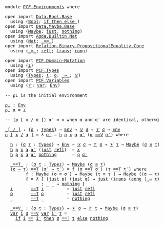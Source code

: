 <pre class="Agda">
<a id="14" class="Keyword">module</a> <a id="21" href="PCF.Environments.html" class="Module">PCF.Environments</a> <a id="38" class="Keyword">where</a>

<a id="45" class="Keyword">open</a> <a id="50" class="Keyword">import</a> <a id="57" href="Data.Bool.Base.html" class="Module">Data.Bool.Base</a> 
  <a id="75" class="Keyword">using</a> <a id="81" class="Symbol">(</a><a id="82" href="Agda.Builtin.Bool.html#173" class="Datatype">Bool</a><a id="86" class="Symbol">;</a> <a id="88" href="Data.Bool.Base.html#1505" class="Function Operator">if_then_else_</a><a id="101" class="Symbol">)</a>
<a id="103" class="Keyword">open</a> <a id="108" class="Keyword">import</a> <a id="115" href="Data.Maybe.Base.html" class="Module">Data.Maybe.Base</a>
  <a id="133" class="Keyword">using</a> <a id="139" class="Symbol">(</a><a id="140" href="Agda.Builtin.Maybe.html#135" class="Datatype">Maybe</a><a id="145" class="Symbol">;</a> <a id="147" href="Agda.Builtin.Maybe.html#173" class="InductiveConstructor">just</a><a id="151" class="Symbol">;</a> <a id="153" href="Agda.Builtin.Maybe.html#194" class="InductiveConstructor">nothing</a><a id="160" class="Symbol">)</a>
<a id="162" class="Keyword">open</a> <a id="167" class="Keyword">import</a> <a id="174" href="Agda.Builtin.Nat.html" class="Module">Agda.Builtin.Nat</a>
  <a id="193" class="Keyword">using</a> <a id="199" class="Symbol">(</a><a id="200" href="Agda.Builtin.Nat.html#203" class="Datatype">Nat</a><a id="203" class="Symbol">;</a> <a id="205" href="Agda.Builtin.Nat.html#631" class="Primitive Operator">_==_</a><a id="209" class="Symbol">)</a>
<a id="211" class="Keyword">open</a> <a id="216" class="Keyword">import</a> <a id="223" href="Relation.Binary.PropositionalEquality.Core.html" class="Module">Relation.Binary.PropositionalEquality.Core</a>
  <a id="268" class="Keyword">using</a> <a id="274" class="Symbol">(</a><a id="275" href="Agda.Builtin.Equality.html#150" class="Datatype Operator">_≡_</a><a id="278" class="Symbol">;</a> <a id="280" href="Agda.Builtin.Equality.html#207" class="InductiveConstructor">refl</a><a id="284" class="Symbol">;</a> <a id="286" href="Relation.Binary.PropositionalEquality.Core.html#1938" class="Function">trans</a><a id="291" class="Symbol">;</a> <a id="293" href="Relation.Binary.PropositionalEquality.Core.html#1339" class="Function">cong</a><a id="297" class="Symbol">)</a>

<a id="300" class="Keyword">open</a> <a id="305" class="Keyword">import</a> <a id="312" href="PCF.Domain-Notation.html" class="Module">PCF.Domain-Notation</a>
  <a id="334" class="Keyword">using</a> <a id="340" class="Symbol">(</a><a id="341" href="PCF.Domain-Notation.html#216" class="Postulate">⊥</a><a id="342" class="Symbol">)</a>
<a id="344" class="Keyword">open</a> <a id="349" class="Keyword">import</a> <a id="356" href="PCF.Types.html" class="Module">PCF.Types</a>
  <a id="368" class="Keyword">using</a> <a id="374" class="Symbol">(</a><a id="375" href="PCF.Types.html#188" class="Datatype">Types</a><a id="380" class="Symbol">;</a> <a id="382" href="PCF.Types.html#208" class="InductiveConstructor">ι</a><a id="383" class="Symbol">;</a> <a id="385" href="PCF.Types.html#259" class="InductiveConstructor">o</a><a id="386" class="Symbol">;</a> <a id="388" href="PCF.Types.html#314" class="InductiveConstructor Operator">_⇒_</a><a id="391" class="Symbol">;</a> <a id="393" href="PCF.Types.html#410" class="Function">𝒟</a><a id="394" class="Symbol">)</a>
<a id="396" class="Keyword">open</a> <a id="401" class="Keyword">import</a> <a id="408" href="PCF.Variables.html" class="Module">PCF.Variables</a>
  <a id="424" class="Keyword">using</a> <a id="430" class="Symbol">(</a><a id="431" href="PCF.Variables.html#147" class="Datatype">𝒱</a><a id="432" class="Symbol">;</a> <a id="434" href="PCF.Variables.html#171" class="InductiveConstructor">var</a><a id="437" class="Symbol">;</a> <a id="439" href="PCF.Variables.html#237" class="Function">Env</a><a id="442" class="Symbol">)</a>

<a id="445" class="Comment">-- ρ⊥ is the initial environment</a>

<a id="ρ⊥"></a><a id="479" href="PCF.Environments.html#479" class="Function">ρ⊥</a> <a id="482" class="Symbol">:</a> <a id="484" href="PCF.Variables.html#237" class="Function">Env</a>
<a id="488" href="PCF.Environments.html#479" class="Function">ρ⊥</a> <a id="491" href="PCF.Environments.html#491" class="Bound">α</a> <a id="493" class="Symbol">=</a> <a id="495" href="PCF.Domain-Notation.html#216" class="Postulate">⊥</a>

<a id="498" class="Comment">-- (ρ [ x / α ]) α′ = x when α and α′ are identical, otherwise ρ α′</a>

<a id="_[_/_]"></a><a id="567" href="PCF.Environments.html#567" class="Function Operator">_[_/_]</a> <a id="574" class="Symbol">:</a> <a id="576" class="Symbol">{</a><a id="577" href="PCF.Environments.html#577" class="Bound">σ</a> <a id="579" class="Symbol">:</a> <a id="581" href="PCF.Types.html#188" class="Datatype">Types</a><a id="586" class="Symbol">}</a> <a id="588" class="Symbol">→</a> <a id="590" href="PCF.Variables.html#237" class="Function">Env</a> <a id="594" class="Symbol">→</a> <a id="596" href="PCF.Types.html#410" class="Function">𝒟</a> <a id="598" href="PCF.Environments.html#577" class="Bound">σ</a> <a id="600" class="Symbol">→</a> <a id="602" href="PCF.Variables.html#147" class="Datatype">𝒱</a> <a id="604" href="PCF.Environments.html#577" class="Bound">σ</a> <a id="606" class="Symbol">→</a> <a id="608" href="PCF.Variables.html#237" class="Function">Env</a>
<a id="612" href="PCF.Environments.html#612" class="Bound">ρ</a> <a id="614" href="PCF.Environments.html#567" class="Function Operator">[</a> <a id="616" href="PCF.Environments.html#616" class="Bound">x</a> <a id="618" href="PCF.Environments.html#567" class="Function Operator">/</a> <a id="620" href="PCF.Environments.html#620" class="Bound">α</a> <a id="622" href="PCF.Environments.html#567" class="Function Operator">]</a> <a id="624" class="Symbol">=</a> <a id="626" class="Symbol">λ</a> <a id="628" href="PCF.Environments.html#628" class="Bound">α′</a> <a id="631" class="Symbol">→</a> <a id="633" href="PCF.Environments.html#664" class="Function">h</a> <a id="635" href="PCF.Environments.html#612" class="Bound">ρ</a> <a id="637" href="PCF.Environments.html#616" class="Bound">x</a> <a id="639" href="PCF.Environments.html#620" class="Bound">α</a> <a id="641" href="PCF.Environments.html#628" class="Bound">α′</a> <a id="644" class="Symbol">(</a><a id="645" href="PCF.Environments.html#620" class="Bound">α</a> <a id="647" href="PCF.Environments.html#1185" class="Function Operator">==V</a> <a id="651" href="PCF.Environments.html#628" class="Bound">α′</a><a id="653" class="Symbol">)</a> <a id="655" class="Keyword">where</a>

  <a id="664" href="PCF.Environments.html#664" class="Function">h</a> <a id="666" class="Symbol">:</a> <a id="668" class="Symbol">{</a><a id="669" href="PCF.Environments.html#669" class="Bound">σ</a> <a id="671" href="PCF.Environments.html#671" class="Bound">τ</a> <a id="673" class="Symbol">:</a> <a id="675" href="PCF.Types.html#188" class="Datatype">Types</a><a id="680" class="Symbol">}</a> <a id="682" class="Symbol">→</a> <a id="684" href="PCF.Variables.html#237" class="Function">Env</a> <a id="688" class="Symbol">→</a> <a id="690" href="PCF.Types.html#410" class="Function">𝒟</a> <a id="692" href="PCF.Environments.html#669" class="Bound">σ</a> <a id="694" class="Symbol">→</a> <a id="696" href="PCF.Variables.html#147" class="Datatype">𝒱</a> <a id="698" href="PCF.Environments.html#669" class="Bound">σ</a> <a id="700" class="Symbol">→</a> <a id="702" href="PCF.Variables.html#147" class="Datatype">𝒱</a> <a id="704" href="PCF.Environments.html#671" class="Bound">τ</a> <a id="706" class="Symbol">→</a> <a id="708" href="Agda.Builtin.Maybe.html#135" class="Datatype">Maybe</a> <a id="714" class="Symbol">(</a><a id="715" href="PCF.Environments.html#669" class="Bound">σ</a> <a id="717" href="Agda.Builtin.Equality.html#150" class="Datatype Operator">≡</a> <a id="719" href="PCF.Environments.html#671" class="Bound">τ</a><a id="720" class="Symbol">)</a> <a id="722" class="Symbol">→</a> <a id="724" href="PCF.Types.html#410" class="Function">𝒟</a> <a id="726" href="PCF.Environments.html#671" class="Bound">τ</a>
  <a id="730" href="PCF.Environments.html#664" class="Function">h</a> <a id="732" href="PCF.Environments.html#732" class="Bound">ρ</a> <a id="734" href="PCF.Environments.html#734" class="Bound">x</a> <a id="736" href="PCF.Environments.html#736" class="Bound">α</a> <a id="738" href="PCF.Environments.html#738" class="Bound">α′</a> <a id="741" class="Symbol">(</a><a id="742" href="Agda.Builtin.Maybe.html#173" class="InductiveConstructor">just</a> <a id="747" href="Agda.Builtin.Equality.html#207" class="InductiveConstructor">refl</a><a id="751" class="Symbol">)</a>  <a id="754" class="Symbol">=</a> <a id="756" href="PCF.Environments.html#734" class="Bound">x</a>
  <a id="760" href="PCF.Environments.html#664" class="Function">h</a> <a id="762" href="PCF.Environments.html#762" class="Bound">ρ</a> <a id="764" href="PCF.Environments.html#764" class="Bound">x</a> <a id="766" href="PCF.Environments.html#766" class="Bound">α</a> <a id="768" href="PCF.Environments.html#768" class="Bound">α′</a> <a id="771" href="Agda.Builtin.Maybe.html#194" class="InductiveConstructor">nothing</a>      <a id="784" class="Symbol">=</a> <a id="786" href="PCF.Environments.html#762" class="Bound">ρ</a> <a id="788" href="PCF.Environments.html#768" class="Bound">α′</a>

  <a id="794" href="PCF.Environments.html#794" class="Function Operator">_==T_</a> <a id="800" class="Symbol">:</a> <a id="802" class="Symbol">(</a><a id="803" href="PCF.Environments.html#803" class="Bound">σ</a> <a id="805" href="PCF.Environments.html#805" class="Bound">τ</a> <a id="807" class="Symbol">:</a> <a id="809" href="PCF.Types.html#188" class="Datatype">Types</a><a id="814" class="Symbol">)</a> <a id="816" class="Symbol">→</a> <a id="818" href="Agda.Builtin.Maybe.html#135" class="Datatype">Maybe</a> <a id="824" class="Symbol">(</a><a id="825" href="PCF.Environments.html#803" class="Bound">σ</a> <a id="827" href="Agda.Builtin.Equality.html#150" class="Datatype Operator">≡</a> <a id="829" href="PCF.Environments.html#805" class="Bound">τ</a><a id="830" class="Symbol">)</a>
  <a id="834" class="Symbol">(</a><a id="835" href="PCF.Environments.html#835" class="Bound">σ</a> <a id="837" href="PCF.Types.html#314" class="InductiveConstructor Operator">⇒</a> <a id="839" href="PCF.Environments.html#839" class="Bound">τ</a><a id="840" class="Symbol">)</a> <a id="842" href="PCF.Environments.html#794" class="Function Operator">==T</a> <a id="846" class="Symbol">(</a><a id="847" href="PCF.Environments.html#847" class="Bound">σ′</a> <a id="850" href="PCF.Types.html#314" class="InductiveConstructor Operator">⇒</a> <a id="852" href="PCF.Environments.html#852" class="Bound">τ′</a><a id="854" class="Symbol">)</a> <a id="856" class="Symbol">=</a> <a id="858" href="PCF.Environments.html#896" class="Function">f</a> <a id="860" class="Symbol">(</a><a id="861" href="PCF.Environments.html#835" class="Bound">σ</a> <a id="863" href="PCF.Environments.html#794" class="Function Operator">==T</a> <a id="867" href="PCF.Environments.html#847" class="Bound">σ′</a><a id="869" class="Symbol">)</a> <a id="871" class="Symbol">(</a><a id="872" href="PCF.Environments.html#839" class="Bound">τ</a> <a id="874" href="PCF.Environments.html#794" class="Function Operator">==T</a> <a id="878" href="PCF.Environments.html#852" class="Bound">τ′</a><a id="880" class="Symbol">)</a> <a id="882" class="Keyword">where</a>
        <a id="896" href="PCF.Environments.html#896" class="Function">f</a> <a id="898" class="Symbol">:</a> <a id="900" href="Agda.Builtin.Maybe.html#135" class="Datatype">Maybe</a> <a id="906" class="Symbol">(</a><a id="907" href="PCF.Environments.html#835" class="Bound">σ</a> <a id="909" href="Agda.Builtin.Equality.html#150" class="Datatype Operator">≡</a> <a id="911" href="PCF.Environments.html#847" class="Bound">σ′</a><a id="913" class="Symbol">)</a> <a id="915" class="Symbol">→</a> <a id="917" href="Agda.Builtin.Maybe.html#135" class="Datatype">Maybe</a> <a id="923" class="Symbol">(</a><a id="924" href="PCF.Environments.html#839" class="Bound">τ</a> <a id="926" href="Agda.Builtin.Equality.html#150" class="Datatype Operator">≡</a> <a id="928" href="PCF.Environments.html#852" class="Bound">τ′</a><a id="930" class="Symbol">)</a> <a id="932" class="Symbol">→</a> <a id="934" href="Agda.Builtin.Maybe.html#135" class="Datatype">Maybe</a> <a id="940" class="Symbol">((</a><a id="942" href="PCF.Environments.html#835" class="Bound">σ</a> <a id="944" href="PCF.Types.html#314" class="InductiveConstructor Operator">⇒</a> <a id="946" href="PCF.Environments.html#839" class="Bound">τ</a><a id="947" class="Symbol">)</a> <a id="949" href="Agda.Builtin.Equality.html#150" class="Datatype Operator">≡</a> <a id="951" class="Symbol">(</a><a id="952" href="PCF.Environments.html#847" class="Bound">σ′</a> <a id="955" href="PCF.Types.html#314" class="InductiveConstructor Operator">⇒</a> <a id="957" href="PCF.Environments.html#852" class="Bound">τ′</a><a id="959" class="Symbol">))</a>
        <a id="970" href="PCF.Environments.html#896" class="Function">f</a> <a id="972" class="Symbol">=</a> <a id="974" class="Symbol">λ</a> <a id="976" class="Symbol">{</a> <a id="978" class="Symbol">(</a><a id="979" href="Agda.Builtin.Maybe.html#173" class="InductiveConstructor">just</a> <a id="984" href="PCF.Environments.html#984" class="Bound">p</a><a id="985" class="Symbol">)</a> <a id="987" class="Symbol">(</a><a id="988" href="Agda.Builtin.Maybe.html#173" class="InductiveConstructor">just</a> <a id="993" href="PCF.Environments.html#993" class="Bound">q</a><a id="994" class="Symbol">)</a> <a id="996" class="Symbol">→</a> <a id="998" href="Agda.Builtin.Maybe.html#173" class="InductiveConstructor">just</a> <a id="1003" class="Symbol">(</a><a id="1004" href="Relation.Binary.PropositionalEquality.Core.html#1938" class="Function">trans</a> <a id="1010" class="Symbol">(</a><a id="1011" href="Relation.Binary.PropositionalEquality.Core.html#1339" class="Function">cong</a> <a id="1016" class="Symbol">(</a><a id="1017" href="PCF.Types.html#314" class="InductiveConstructor Operator">_⇒</a> <a id="1020" href="PCF.Environments.html#839" class="Bound">τ</a><a id="1021" class="Symbol">)</a> <a id="1023" href="PCF.Environments.html#984" class="Bound">p</a><a id="1024" class="Symbol">)</a> <a id="1026" class="Symbol">(</a><a id="1027" href="Relation.Binary.PropositionalEquality.Core.html#1339" class="Function">cong</a> <a id="1032" class="Symbol">(</a><a id="1033" href="PCF.Environments.html#847" class="Bound">σ′</a> <a id="1036" href="PCF.Types.html#314" class="InductiveConstructor Operator">⇒_</a><a id="1038" class="Symbol">)</a> <a id="1040" href="PCF.Environments.html#993" class="Bound">q</a><a id="1041" class="Symbol">))</a>
              <a id="1058" class="Symbol">;</a> <a id="1060" class="CatchallClause Symbol">_</a><a id="1061" class="CatchallClause"> </a><a id="1062" class="CatchallClause Symbol">_</a> <a id="1064" class="Symbol">→</a> <a id="1066" href="Agda.Builtin.Maybe.html#194" class="InductiveConstructor">nothing</a> <a id="1074" class="Symbol">}</a>
  <a id="1078" href="PCF.Types.html#208" class="InductiveConstructor">ι</a>       <a id="1086" href="PCF.Environments.html#794" class="Function Operator">==T</a> <a id="1090" href="PCF.Types.html#208" class="InductiveConstructor">ι</a>         <a id="1100" class="Symbol">=</a> <a id="1102" href="Agda.Builtin.Maybe.html#173" class="InductiveConstructor">just</a> <a id="1107" href="Agda.Builtin.Equality.html#207" class="InductiveConstructor">refl</a>
  <a id="1114" href="PCF.Types.html#259" class="InductiveConstructor">o</a>       <a id="1122" href="PCF.Environments.html#794" class="Function Operator">==T</a> <a id="1126" href="PCF.Types.html#259" class="InductiveConstructor">o</a>         <a id="1136" class="Symbol">=</a> <a id="1138" href="Agda.Builtin.Maybe.html#173" class="InductiveConstructor">just</a> <a id="1143" href="Agda.Builtin.Equality.html#207" class="InductiveConstructor">refl</a>
  <a id="1150" class="CatchallClause Symbol">_</a><a id="1151" class="CatchallClause">       </a><a id="1158" href="PCF.Environments.html#794" class="CatchallClause Function Operator">==T</a><a id="1161" class="CatchallClause"> </a><a id="1162" class="CatchallClause Symbol">_</a>         <a id="1172" class="Symbol">=</a> <a id="1174" href="Agda.Builtin.Maybe.html#194" class="InductiveConstructor">nothing</a>

  <a id="1185" href="PCF.Environments.html#1185" class="Function Operator">_==V_</a> <a id="1191" class="Symbol">:</a> <a id="1193" class="Symbol">{</a><a id="1194" href="PCF.Environments.html#1194" class="Bound">σ</a> <a id="1196" href="PCF.Environments.html#1196" class="Bound">τ</a> <a id="1198" class="Symbol">:</a> <a id="1200" href="PCF.Types.html#188" class="Datatype">Types</a><a id="1205" class="Symbol">}</a> <a id="1207" class="Symbol">→</a> <a id="1209" href="PCF.Variables.html#147" class="Datatype">𝒱</a> <a id="1211" href="PCF.Environments.html#1194" class="Bound">σ</a> <a id="1213" class="Symbol">→</a> <a id="1215" href="PCF.Variables.html#147" class="Datatype">𝒱</a> <a id="1217" href="PCF.Environments.html#1196" class="Bound">τ</a> <a id="1219" class="Symbol">→</a> <a id="1221" href="Agda.Builtin.Maybe.html#135" class="Datatype">Maybe</a> <a id="1227" class="Symbol">(</a><a id="1228" href="PCF.Environments.html#1194" class="Bound">σ</a> <a id="1230" href="Agda.Builtin.Equality.html#150" class="Datatype Operator">≡</a> <a id="1232" href="PCF.Environments.html#1196" class="Bound">τ</a><a id="1233" class="Symbol">)</a>
  <a id="1237" href="PCF.Variables.html#171" class="InductiveConstructor">var</a> <a id="1241" href="PCF.Environments.html#1241" class="Bound">i</a> <a id="1243" href="PCF.Environments.html#1243" class="Bound">σ</a> <a id="1245" href="PCF.Environments.html#1185" class="Function Operator">==V</a> <a id="1249" href="PCF.Variables.html#171" class="InductiveConstructor">var</a> <a id="1253" href="PCF.Environments.html#1253" class="Bound">i′</a> <a id="1256" href="PCF.Environments.html#1256" class="Bound">τ</a> <a id="1258" class="Symbol">=</a> 
    <a id="1265" href="Data.Bool.Base.html#1505" class="Function Operator">if</a> <a id="1268" href="PCF.Environments.html#1241" class="Bound">i</a> <a id="1270" href="Agda.Builtin.Nat.html#631" class="Primitive Operator">==</a> <a id="1273" href="PCF.Environments.html#1253" class="Bound">i′</a> <a id="1276" href="Data.Bool.Base.html#1505" class="Function Operator">then</a> <a id="1281" href="PCF.Environments.html#1243" class="Bound">σ</a> <a id="1283" href="PCF.Environments.html#794" class="Function Operator">==T</a> <a id="1287" href="PCF.Environments.html#1256" class="Bound">τ</a> <a id="1289" href="Data.Bool.Base.html#1505" class="Function Operator">else</a> <a id="1294" href="Agda.Builtin.Maybe.html#194" class="InductiveConstructor">nothing</a>
</pre>